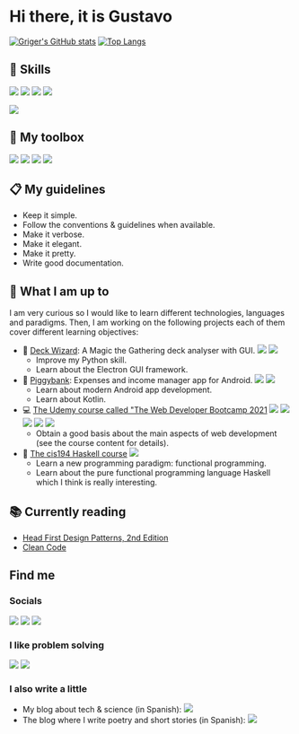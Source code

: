 # Hi there, it is Gustavo
[![Griger's GitHub stats](https://github-readme-stats.vercel.app/api?username=griger&show_icons=true&hide_border=true&hide_title=true&disable_animations=true)](https://github.com/anuraghazra/github-readme-stats)
[![Top Langs](https://github-readme-stats.vercel.app/api/top-langs/?username=griger&langs_count=10&layout=compact&theme=graywhite&hide_border=true&hide_title=true)](https://github.com/anuraghazra/github-readme-stats)

## 🔡 Skills

![](https://img.shields.io/badge/-Python-black?&logo=python)
![](https://img.shields.io/badge/-C++-black?&logo=cplusplus)
![](https://img.shields.io/badge/-Java-black?&logo=java)
![](https://img.shields.io/badge/-R-black?&logo=r)

![](https://img.shields.io/badge/-Android-black?&logo=android)


## 🧰 My toolbox

![](https://img.shields.io/badge/-Arch%20Linux-black?&logo=ArchLinux)
![](https://img.shields.io/badge/-Doom%20Emacs-black?&logo=GNUEmacs)
![](https://img.shields.io/badge/-VSCode-black?&logo=VisualStudioCode)
![](https://img.shields.io/badge/-Notion-black?&logo=Notion)

## 📋 My guidelines

* Keep it simple.
* Follow the conventions & guidelines when available.
* Make it verbose.
* Make it elegant.
* Make it pretty.
* Write good documentation.

## 🚧 What I am up to

I am very curious so I would like to learn different technologies, languages and paradigms. Then, I am working on the following projects each of them cover different learning objectives:

* 🎴 [Deck Wizard](https://github.com/Griger/deckWizard): A Magic the Gathering deck analyser with GUI. ![](https://img.shields.io/badge/-Python-black?&logo=python) ![](https://img.shields.io/badge/-Electron-black?&logo=electron)
  * Improve my Python skill.
  * Learn about the Electron GUI framework.
* 🐷 [Piggybank](https://github.com/Griger/piggybank): Expenses and income manager app for Android. ![](https://img.shields.io/badge/-Kotlin-black?&logo=kotlin) ![](https://img.shields.io/badge/-Android-black?&logo=android)
  * Learn about modern Android app development.
  * Learn about Kotlin.
* 💻 [The Udemy course called "The Web Developer Bootcamp 2021](https://www.udemy.com/course/the-web-developer-bootcamp/) ![](https://img.shields.io/badge/-HTML5-black?&logo=html5) ![](https://img.shields.io/badge/-CSS3-black?&logo=css3) ![](https://img.shields.io/badge/-JavaScript-black?&logo=javascript) ![](https://img.shields.io/badge/-MongoDB-black?&logo=mongodb) ![](https://img.shields.io/badge/-NodeJS-black?&logo=node.js)
  * Obtain a good basis about the main aspects of web development (see the course content for details).
* 🤯 [The cis194 Haskell course](https://www.seas.upenn.edu/~cis194/spring13/lectures.html) ![](https://img.shields.io/badge/-Haskell-black?&logo=haskell)
  * Learn a new programming paradigm: functional programming.
  * Learn about the pure functional programming language Haskell which I think is really interesting.


## 📚 Currently reading

* [Head First Design Patterns, 2nd Edition](https://www.oreilly.com/library/view/head-first-design/9781492077992/)
* [Clean Code](https://www.oreilly.com/library/view/clean-code-a/9780136083238/)

## Find me

### Socials

[![](https://img.shields.io/badge/-%5fgriger-black?&logo=twitter)](https://twitter.com/_griger)
[![](https://img.shields.io/badge/-LinkedIn-black?&logo=linkedin)](https://www.linkedin.com/in/gustavo-rivas-gervilla-22510a125/)
[![](https://img.shields.io/badge/-GoodReads-black?&logo=goodreads)](https://www.goodreads.com/user/show/51178806-gustavo)

### I like problem solving

[![](https://img.shields.io/badge/-Codewars-black?&logo=codewars)](https://www.codewars.com/users/Griger)
[![](https://img.shields.io/badge/-HackerRank-black?&logo=hackerrank)](https://www.hackerrank.com/griger)

### I also write a little

* My blog about tech & science (in Spanish): [![](https://img.shields.io/badge/-El%20taller%20de%20Fidias-black?&logo=WordPress)](https://eltallerdefidias.wordpress.com/) 
* The blog where I write poetry and short stories (in Spanish): [![](https://img.shields.io/badge/-Orujo%20y%20limonada%20alcalina-black?&logo=WordPress)](https://orujoylimonadaalcalina.wordpress.com/)


